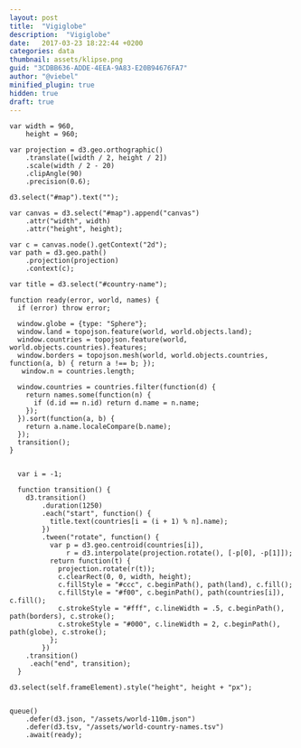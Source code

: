 ```yaml
---
layout: post
title:  "Vigiglobe"
description:  "Vigiglobe"
date:   2017-03-23 18:22:44 +0200
categories: data
thumbnail: assets/klipse.png
guid: "3CDBB636-ADDE-4EEA-9A83-E20B94676FA7"
author: "@viebel"
minified_plugin: true
hidden: true
draft: true
---
```

<style>

#country-name {
  position: absolute;
  top: 500px;
  font-family: "Helvetica Neue", Helvetica, Arial, sans-serif;
  font-size: 18px;
  text-align: center;
  width: 960px;
}

</style>

~~~eval-js
var width = 960,
    height = 960;

var projection = d3.geo.orthographic()
    .translate([width / 2, height / 2])
    .scale(width / 2 - 20)
    .clipAngle(90)
    .precision(0.6);

d3.select("#map").text("");

var canvas = d3.select("#map").append("canvas")
    .attr("width", width)
    .attr("height", height);

var c = canvas.node().getContext("2d");
var path = d3.geo.path()
    .projection(projection)
    .context(c);

var title = d3.select("#country-name");
~~~

<div style="position: relative;">
<h1 id="country-name"></h1>
<div id="map"></div>
</div>



~~~eval-js
function ready(error, world, names) {
  if (error) throw error;

  window.globe = {type: "Sphere"};
  window.land = topojson.feature(world, world.objects.land);
  window.countries = topojson.feature(world, world.objects.countries).features;
  window.borders = topojson.mesh(world, world.objects.countries, function(a, b) { return a !== b; });
   window.n = countries.length;

  window.countries = countries.filter(function(d) {
    return names.some(function(n) {
      if (d.id == n.id) return d.name = n.name;
    });
  }).sort(function(a, b) {
    return a.name.localeCompare(b.name);
  });
  transition();
}
~~~

~~~eval-js

  var i = -1;

  function transition() {
    d3.transition()
        .duration(1250)
        .each("start", function() {
          title.text(countries[i = (i + 1) % n].name);
        })
        .tween("rotate", function() {
          var p = d3.geo.centroid(countries[i]),
              r = d3.interpolate(projection.rotate(), [-p[0], -p[1]]);
          return function(t) {
            projection.rotate(r(t));
            c.clearRect(0, 0, width, height);
            c.fillStyle = "#ccc", c.beginPath(), path(land), c.fill();
            c.fillStyle = "#f00", c.beginPath(), path(countries[i]), c.fill();
            c.strokeStyle = "#fff", c.lineWidth = .5, c.beginPath(), path(borders), c.stroke();
            c.strokeStyle = "#000", c.lineWidth = 2, c.beginPath(), path(globe), c.stroke();
          };
        })
    .transition()
     .each("end", transition);
  }
~~~


~~~eval-js
d3.select(self.frameElement).style("height", height + "px");
~~~


~~~eval-js

queue()
    .defer(d3.json, "/assets/world-110m.json")
    .defer(d3.tsv, "/assets/world-country-names.tsv")
    .await(ready);
	
~~~
<script src="//d3js.org/d3.v3.min.js"></script>
<script src="//d3js.org/queue.v1.min.js"></script>
<script src="//d3js.org/topojson.v1.min.js"></script>
